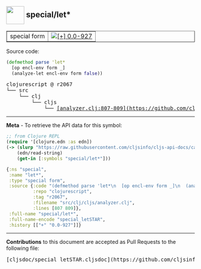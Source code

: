 ## <img width="48px" valign="middle" src="http://i.imgur.com/Hi20huC.png"> special/let\*

 <table border="1">
<tr>

<td>special form</td>
<td><a href="https://github.com/cljsinfo/cljs-api-docs/tree/0.0-927"><img valign="middle" alt="[+] 0.0-927" src="https://img.shields.io/badge/+-0.0--927-lightgrey.svg"></a> </td>
</tr>
</table>






Source code:

```clj
(defmethod parse 'let*
  [op encl-env form _]
  (analyze-let encl-env form false))
```

 <pre>
clojurescript @ r2067
└── src
    └── clj
        └── cljs
            └── <ins>[analyzer.clj:807-809](https://github.com/clojure/clojurescript/blob/r2067/src/clj/cljs/analyzer.clj#L807-L809)</ins>
</pre>


---

__Meta__ - To retrieve the API data for this symbol:

```clj
;; from Clojure REPL
(require '[clojure.edn :as edn])
(-> (slurp "https://raw.githubusercontent.com/cljsinfo/cljs-api-docs/catalog/cljs-api.edn")
    (edn/read-string)
    (get-in [:symbols "special/let*"]))
```

```clj
{:ns "special",
 :name "let*",
 :type "special form",
 :source {:code "(defmethod parse 'let*\n  [op encl-env form _]\n  (analyze-let encl-env form false))",
          :repo "clojurescript",
          :tag "r2067",
          :filename "src/clj/cljs/analyzer.clj",
          :lines [807 809]},
 :full-name "special/let*",
 :full-name-encode "special_letSTAR",
 :history [["+" "0.0-927"]]}

```

---

__Contributions__ to this document are accepted as Pull Requests to the following file:

 <pre>
[cljsdoc/special_letSTAR.cljsdoc](https://github.com/cljsinfo/cljs-api-docs/blob/master/cljsdoc/special_letSTAR.cljsdoc)
</pre>

